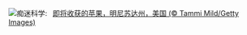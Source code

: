 ![](https://www.bing.com/th?id=OHR.AppleHarvest_ZH-CN7317228007_UHD.jpg&w=1000)痴迷科学:&nbsp;&ensp;[即将收获的苹果，明尼苏达州，美国 (© Tammi Mild/Getty Images)](https://www.bing.com/th?id=OHR.AppleHarvest_ZH-CN7317228007_UHD.jpg)
<br><br/>
